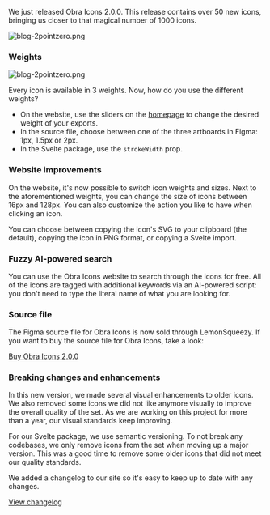 <script context="module" lang="ts">
    import type { BlogFrontmatter } from '$lib/blog/types';

    export const metadata: BlogFrontmatter = {
        title: 'Obra Icons 2.0.0',
        date: '2024-09-07',
        tags: 'news'
    }
</script>

We just released Obra Icons 2.0.0. This release contains over 50 new icons, bringing us closer to that magical number of 1000 icons.

![blog-2pointzero.png](/blog-2pointzero.png)

<h3>Weights</h3>

![blog-2pointzero.png](/blog-2pointzero-weights.png)

Every icon is available in 3 weights. Now, how do you use the different weights?

* On the website, use the sliders on the <a href="http://icons.obra.studio">homepage</a> to change the desired weight of your exports.
* In the source file, choose between one of the three artboards in Figma: 1px, 1.5px or 2px.
* In the Svelte package, use the `strokeWidth` prop.

<h3>Website improvements</h3>

On the website, it's now possible to switch icon weights and sizes. Next to the aforementioned weights, you can change the size of icons between 16px and 128px. You can also customize the action you like to have when clicking an icon.

You can choose between copying the icon's SVG to your clipboard (the default), copying the icon in PNG format, or copying a Svelte import. 


<h3>Fuzzy AI-powered search</h3>

You can use the Obra Icons website to search through the icons for free. All of the icons are tagged with additional keywords via an AI-powered script: you don't need to type the literal name of what you are looking for.

<h3>Source file</h3>

The Figma source file for Obra Icons is now sold through LemonSqueezy. If you want to buy the source file for Obra Icons, take a look:

<p class="center"><a class="button" href="https://obra.lemonsqueezy.com/buy/f8b657b2-719c-42ee-bc71-04786eb182bc">Buy Obra Icons 2.0.0</a></p>

<h3>Breaking changes and enhancements</h3>

In this new version, we made several visual enhancements to older icons. We also removed some icons we did not like anymore visually to improve the overall quality of the set. As we are working on this project for more than a year, our visual standards keep improving.

For our Svelte package, we use semantic versioning. To not break any codebases, we only remove icons from the set when moving up a major version. This was a good time to remove some older icons that did not meet our quality standards.

We added a changelog to our site so it's easy to keep up to date with any changes.

<p class="center"><a class="button" href="/changelog">View changelog</a></p>


